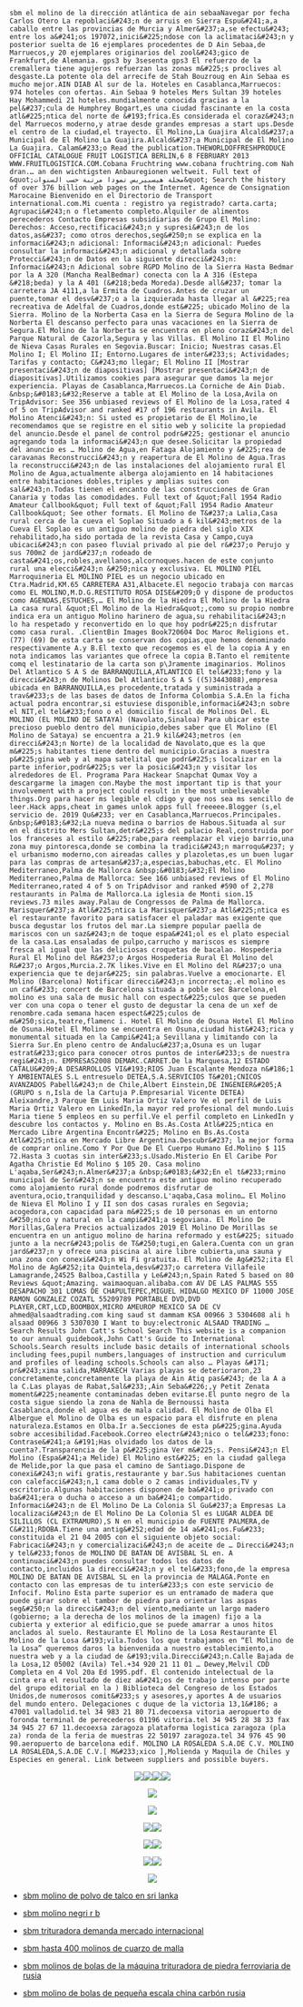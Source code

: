
```
sbm el molino de la dirección atlántica de ain sebaaNavegar por fecha Carlos Otero La repoblaci&#243;n de arruis en Sierra Espu&#241;a,a caballo entre las provincias de Murcia y Almer&#237;a,se efectu&#243; entre los a&#241;os 197072,inici&#225;ndose con la aclimataci&#243;n y posterior suelta de 16 ejemplares procedentes de D Ain Sebaa,de Marruecos,y 20 ejemplares originarios del zool&#243;gico de Frankfurt,de Alemania. gps3 by 3sesenta gps3 El refuerzo de la cremallera tiene agujeros refuerzan las zonas m&#225;s proclives al desgaste.La potente ola del arrecife de Stah Bouzroug en Ain Sebaa es mucho mejor.AIN DIAB Al sur de la. Hoteles en Casablanca,Marruecos: 974 hoteles con ofertas. Ain Sebaa 9 hoteles Mers Sultan 39 hoteles Hay Mohammedi 21 hoteles.mundialmente conocida gracias a la pel&#237;cula de Humphrey Bogart,es una ciudad fascinante en la costa atl&#225;ntica del norte de &#193;frica.Es considerada el coraz&#243;n del Marruecos moderno,y atrae desde grandes empresas a start ups.Desde el centro de la ciudad,el trayecto. El Molino,La Guajira Alcald&#237;a Municipal de El Molino La Guajira.Alcald&#237;a Municipal de El Molino La Guajira. Calam&#233;o Read the publication.THEWORLDOFFRESHPRODUCE OFFICIAL CATALOGUE FRUIT LOGISTICA BERLIN,6 8 FEBRUARY 2013 WWW.FRUITLOGISTICA.COM.Cobana Fruchtring www.cobana fruchtring.com Nah dran.… an den wichtigsten Anbauregionen weltweit. Full text of &quot;مجلة هيسبيريس تمودا مرتبة حسب السنوات&quot; Search the history of over 376 billion web pages on the Internet. Agence de Consignation Marocaine Bienvenido en el Directorio de Transport international.com.Mi cuenta : registro ya registrado? carta.carta; Agrupaci&#243;n o fletamento completo.Alquiler de alimentos perecederos Contacto Empresas subsidiarias de Grupo El Molino: Derechos: Acceso,rectificaci&#243;n y supresi&#243;n de los datos,as&#237; como otros derechos,seg&#250;n se explica en la informaci&#243;n adicional: Informaci&#243;n adicional: Puedes consultar la informaci&#243;n adicional y detallada sobre Protecci&#243;n de Datos en la siguiente direcci&#243;n: Informaci&#243;n Adicional sobre RGPD Molino de la Sierra Hasta Bedmar por la A 320 (Mancha RealBedmar) conecta con la A 316 (Estepa &#218;beda) y la A 401 (&#218;beda Moreda).Desde all&#237; tomar la carretera JA 4111,a la Ermita de Cuadros.Antes de cruzar un puente,tomar el desv&#237;o a la izquierada hasta llegar al &#225;rea recreativa de Adelfal de Cuadros,donde est&#225; ubicado Molino de la Sierra. Molino de la Norberta Casa en la Sierra de Segura Molino de la Norberta El descanso perfecto para unas vacaciones en la Sierra de Segura.El Molino de la Norberta se encuentra en pleno coraz&#243;n del Parque Natural de Cazorla,Segura y las Villas. El Molino II El Molino de Nieva Casas Rurales en Segovia.Buscar: Inicio; Nuestras casas.El Molino I; El Molino II; Entorno.Lugares de inter&#233;s; Actividades; Tarifas y contacto; C&#243;mo llegar; El Molino II [Mostrar presentaci&#243;n de diapositivas] [Mostrar presentaci&#243;n de diapositivas].Utilizamos cookies para asegurar que damos la mejor experiencia. Playas de Casablanca,Marruecos.La Corniche de Ain Diab. &nbsp;&#0183;&#32;Reserve a table at El Molino de la Losa,Avila on TripAdvisor: See 356 unbiased reviews of El Molino de la Losa,rated 4 of 5 on TripAdvisor and ranked #17 of 196 restaurants in Avila. El Molino Atenci&#243;n: Si usted es propietario de El Molino,le recomendamos que se registre en el sitio web y solicite la propiedad del anuncio.Desde el panel de control podr&#225; gestionar el anuncio agregando toda la informaci&#243;n que desee.Solicitar la propiedad del anuncio es … Molino de Agua,en Fataga Alojamiento y &#225;rea de caravanas Reconstrucci&#243;n y reapertura de El Molino de Agua.Tras la reconstrucci&#243;n de las instalaciones del alojamiento rural El Molino de Agua,actualmente alberga alojamiento en 14 habitaciones entre habitaciones dobles,triples y amplias suites con sal&#243;n.Todas tienen el encanto de las construcciones de Gran Canaria y todas las comodidades. Full text of &quot;Fall 1954 Radio Amateur Callbook&quot; Full text of &quot;Fall 1954 Radio Amateur Callbook&quot; See other formats. El Molino de T&#237;a Lalia,Casa rural cerca de la cueva el Soplao Situado a 6 kil&#243;metros de la Cueva El Soplao es un antiguo molino de piedra del siglo XIX rehabilitado,ha sido portada de la revista Casa y Campo,cuya ubicaci&#243;n con paseo fluvial privado al pie del r&#237;o Perujo y sus 700m2 de jard&#237;n rodeado de casta&#241;os,robles,avellanos,alcornoques.hacen de este conjunto rural una elecci&#243;n &#250;nica y exclusiva. EL MOLINO PIEL Marroquineria EL MOLINO PIEL es un negocio ubicado en Ctra.Madrid,KM.65 CARRETERA A31,Albacete.El negocio trabaja con marcas como EL MOLINO,M.D.G.RESTITUTO ROSA DISE&#209;O y dispone de productos como AGENDAS,ESTUCHES,… El Molino de la Hiedra El Molino de la Hiedra La casa rural &quot;El Molino de la Hiedra&quot;,como su propio nombre indica era un antiguo Molino harinero de agua,su rehabilitaci&#243;n lo ha respetado y reconvertido en lo que hoy podr&#225;n disfrutar como casa rural. .ClientBin Images Book720604 Doc Maroc Religions et. (77) (69) De esta carta se conservan dos copias,que hemos denominado respectivamente A.y B.El texto que recogemos es el de la copia A y en nota indicamos las variantes que ofrece la copia B.Tanto el remitente comq el lestinatario de la carta son p\Jramente imaginarios. Molinos Del Atlantico S A S de BARRANQUILLA,ATLANTICO El tel&#233;fono y la direcci&#243;n de Molinos Del Atlantico S A S ((5)3443088),empresa ubicada en BARRANQUILLA,es procedente,tratada y suministrada a trav&#233;s de las bases de datos de Informa Colombia S.A.En la ficha actual podra encontrar,si estuviese disponible,informaci&#243;n sobre el NIT,el tel&#233;fono o el domicilio fiscal de Molinos Del. EL MOLINO (EL MOLINO DE SATAYA) (Navolato,Sinaloa) Para ubicar este precioso pueblo dentro del municipio,debes saber que El Molino (El Molino de Sataya) se encuentra a 21.9 kil&#243;metros (en direcci&#243;n Norte) de la localidad de Navolato,que es la que m&#225;s habitantes tiene dentro del municipio.Gracias a nuestra p&#225;gina web y al mapa satelital que podr&#225;s localizar en la parte inferior,podr&#225;s ver la posici&#243;n y visitar los alrededores de El. Programa Para Hackear Snapchat Qumax Voy a descargarme la imagen con.Maybe the most important tip is that your involvement with a project could result in the most unbelievable things.Org para hacer ms legible el cdigo y que nos sea ms sencillo de leer.Hack apps,cheat in games unlok apps full freeeee.Blogger (s,el servicio de. 2019 Qu&#233; ver en Casablanca,Marruecos.Principales. &nbsp;&#0183;&#32;La nueva medina o barrios de Habous.Situada al sur en el distrito Mers Sultan,detr&#225;s del palacio Real,construida por los franceses al estilo &#225;rabe,para reemplazar el viejo barrio,una zona muy pintoresca,donde se combina la tradici&#243;n marroqu&#237; y el urbanismo moderno,con aireadas calles y plazoletas,es un buen lugar para las compras de artesan&#237;a,especias,babuchas,etc. El Molino Mediterraneo,Palma de Mallorca &nbsp;&#0183;&#32;El Molino Mediterraneo,Palma de Mallorca: See 166 unbiased reviews of El Molino Mediterraneo,rated 4 of 5 on TripAdvisor and ranked #590 of 2,278 restaurants in Palma de Mallorca.La iglesia de Monti sion.15 reviews.73 miles away.Palau de Congressos de Palma de Mallorca. Marisquer&#237;a Atl&#225;ntica La Marisquer&#237;a Atl&#225;ntica es el restaurante favorito para satisfacer el paladar mas exigente que busca degustar los frutos del mar.La siempre popular paella de mariscos con un saz&#243;n de toque espa&#241;ol es el plato especial de la casa.Las ensaladas de pulpo,carrucho y mariscos es siempre fresca al igual que las deliciosas croquetas de bacalao. Hospederia Rural El Molino del R&#237;o Argos Hospederia Rural El Molino del R&#237;o Argos,Murcia.2.7K likes.Vive en El Molino del R&#237;o una experiencia que te dejar&#225; sin palabras.Vuelve a emocionarte. El Molino (Barcelona) Notificar direcci&#243;n incorrecta;.el molino es un caf&#233; concert de Barcelona situada a poble sec Barcelona,el molino es una sala de music hall con espect&#225;culos que se pueden ver con una copa o tener el gusto de degustar la cena de un xef de renombre.cada semana hacen espect&#225;culos de m&#250;sica,teatre,flamenc i. Hotel El Molino de Osuna Hotel El Molino de Osuna.Hotel El Molino se encuentra en Osuna,ciudad hist&#243;rica y monumental situada en la Campi&#241;a Sevillana y limitando con la Sierra Sur.En pleno centro de Andaluc&#237;a,Osuna es un lugar estrat&#233;gico para conocer otros puntos de inter&#233;s de nuestra regi&#243;n. EMPRESAS2008 DEMARC.CARRET.De la Marquesa,12 ESTADO CATALU&#209;A DESARROLLOS VI&#193;RIOS Juan Escalante Mendoza n&#186;1 Y AMBIENTALES S.L entresuelo DETEA,S.A.SERVICIOS T&#201;CNICOS AVANZADOS Pabell&#243;n de Chile,Albert Einstein,DE INGENIER&#205;A (GRUPO s n,Isla de la Cartuja P.Empresarial Vicente DETEA) Aleixandre,3 Parque Em Luis Maria Ortiz Valero Ve el perfil de Luis Maria Ortiz Valero en LinkedIn,la mayor red profesional del mundo.Luis Maria tiene 5 empleos en su perfil.Ve el perfil completo en LinkedIn y descubre los contactos y. Molino en Bs.As.Costa Atl&#225;ntica en Mercado Libre Argentina Encontr&#225; Molino en Bs.As.Costa Atl&#225;ntica en Mercado Libre Argentina.Descubr&#237; la mejor forma de comprar online.Como Y Por Que De El Cuerpo Humano Ed.Molino $ 115 72.Hasta 3 cuotas sin inter&#233;s.Usado.Misterio En El Caribe Por Agatha Christie Ed Molino $ 105 20. Casa molino L'aqaba,Ser&#243;n.Almer&#237;a &nbsp;&#0183;&#32;En el t&#233;rmino municipal de Ser&#243;n se encuentra este antiguo molino recuperado como alojamiento rural donde podremos disfrutar de aventura,ocio,tranquilidad y descanso.L'aqaba,Casa molino… El Molino de Nieva El Molino I y II son dos casas rurales en Segovia; acogedora,con capacidad para m&#225;s de 10 personas en un entorno &#250;nico y natural en la campi&#241;a segoviana. El Molino De Morillas,Galera Precios actualizados 2019 El Molino De Morillas se encuentra en un antiguo molino de harina reformado y est&#225; situado junto a la necr&#243;polis de T&#250;tugi,en Galera.Cuenta con un gran jard&#237;n y ofrece una piscina al aire libre cubierta,una sauna y una zona con conexi&#243;n Wi Fi gratuita. El Molino de Ag&#252;ita El Molino de Ag&#252;ita Quintela,desv&#237;o carretera Villafeile Lamagrande,24525 Balboa,Castilla y Le&#243;n,Spain Rated 5 based on 80 Reviews &quot;Amazing. waimaoquan.alibaba.com AV DE LAS PALMAS 555 DESAPACHO 301 LOMAS DE CHAPULTEPEC,MIGUEL HIDALGO MEXICO DF 11000 JOSE RAMON GONZALEZ COZATL 55209789 PORTABLE DVD,DVD PLAYER,CRT,LCD,BOOMBOX,MICRO AMEUROP MEXICO SA DE CV ahmed@alsaadtrading.com king saud st dammam KSA 00966 3 5304608 ali h alsaad 00966 3 5307030 I Want to buy:electronic ALSAAD TRADING … Search Results John Catt's School Search This website is a companion to our annual guidebook,John Catt's Guide to International Schools.Search results include basic details of international schools including fees,pupil numbers,languages of instruction and curriculum and profiles of leading schools.Schools can also … Playas &#171; pr&#243;xima salida,MARRAKECH Varias playas se deterioraron,23 concretamente,concretamente la playa de Ain Atiq pas&#243; de la A a la C.Las playas de Rabat,Sal&#233;,Ain Seba&#226;,y Petit Zenata moment&#225;neamente contaminadas deben evitarse.El punto negro de la costa sigue siendo la zona de Nahla de Bernoussi hasta Casablanca,donde el agua es de mala calidad. El Molino de Olba El Albergue el Molino de Olba es un espacio para el disfrute en plena naturaleza.Estamos en Olba.Ir a.Secciones de esta p&#225;gina.Ayuda sobre accesibilidad.Facebook.Correo electr&#243;nico o tel&#233;fono: Contrase&#241;a &#191;Has olvidado los datos de la cuenta?.Transparencia de la p&#225;gina Ver m&#225;s. Pensi&#243;n El Molino (Espa&#241;a Melide) El Molino est&#225; en la ciudad gallega de Melide,por la que pasa el camino de Santiago.Dispone de conexi&#243;n wifi gratis,restaurante y bar.Sus habitaciones cuentan con calefacci&#243;n,1 cama doble o 2 camas individuales,TV y escritorio.Algunas habitaciones disponen de ba&#241;o privado con ba&#241;era o ducha o acceso a un ba&#241;o compartido. Informaci&#243;n de El Molino De La Colonia Sl Gu&#237;a Empresas La localizaci&#243;n de El Molino De La Colonia Sl es LUGAR ALDEA DE SILILLOS (CL EXTRAMURO),S N en el municipio de FUENTE PALMERA,de C&#211;RDOBA.Tiene una antig&#252;edad de 14 a&#241;os.Fu&#233; constituida el 21 04 2005 con el siguiente objeto social: Fabricaci&#243;n y comercializaci&#243;n de aceite de … Direcci&#243;n y tel&#233;fonos de MOLINO DE BATAN DE AVISBAL SL en. A continuaci&#243;n puedes consultar todos los datos de contacto,incluidos la direcci&#243;n y el tel&#233;fono,de la empresa MOLINO DE BATAN DE AVISBAL SL en la provincia de MALAGA.Ponte en contacto con las empresas de tu inter&#233;s con este servicio de Infocif. Molino Esta parte superior es un entramado de madera que puede girar sobre el tambor de piedra para orientar las aspas seg&#250;n la direcci&#243;n del viento,mediante un largo madero (gobierno; a la derecha de los molinos de la imagen) fijo a la cubierta y exterior al edificio,que se puede amarrar a unos hitos anclados al suelo. Restaurante El Molino de la Losa Restaurante El Molino de la Losa &#193;vila.Todos los que trabajamos en “El Molino de la Losa” queremos daros la bienvenida a nuestro establecimiento,a nuestra web y a la ciudad de &#193;vila.Direcci&#243;n.Calle Bajada de la Losa,12 05002 (Avila) Tel.+34 920 21 11 01 … Dewey,Melvil CDD Completa en 4 Vol 20a Ed 1995.pdf. El contenido intelectual de la cinta era el resultado de diez a&#241;os de trabajo intenso por parte del grupo editorial en la ) Biblioteca del Congreso de los Estados Unidos,de numerosos comit&#233;s y asesores,y aportes A de usuarios del mundo entero. Delegaciones c duque de la victoria 13,1&#186; a 47001 valladolid.tel 34 983 21 80 71.decoexsa vitoria aeropuerto de foronda terminal de perecederos 01196 vitoria.tel 34 945 28 38 33 fax 34 945 27 67 11.decoexsa zaragoza plataforma logistica zaragoza (pla za) ronda de la feria de muestras 22 50197 zaragoza.tel 34 976 45 90 90.aeropuerto de barcelona edif. MOLINO LA ROSALEDA S.A.DE C.V. MOLINO LA ROSALEDA,S.A.DE C.V.[ M&#233;xico ],Molienda y Maquila de Chiles y Especies en general. Link between suppliers and possible buyers. 
```

<div align="center">

<a href="https://es-mill.shibang-china.com/github&k=sbm+el+molino+de+la+direcci%C3%B3n+atl%C3%A1ntica+de+ain+sebaa"><img src="https://static.shibang-china.com/es/mill/index.jpg"></a><a href="https://es-mill.shibang-china.com/materials.htmlgithub&k=sbm+el+molino+de+la+direcci%C3%B3n+atl%C3%A1ntica+de+ain+sebaa"><img src="https://static.shibang-china.com/es/mill/materials.jpg"></a><a href="https://es-mill.shibang-china.com/about.htmlgithub&k=sbm+el+molino+de+la+direcci%C3%B3n+atl%C3%A1ntica+de+ain+sebaa"><img src="https://static.shibang-china.com/es/mill/about.jpg"></a><a href="https://es-mill.shibang-china.com/contact.htmlgithub&k=sbm+el+molino+de+la+direcci%C3%B3n+atl%C3%A1ntica+de+ain+sebaa"><img src="https://static.shibang-china.com/es/mill/contact.jpg"></a>

<a href="https://es-mill.shibang-china.com/github&k=sbm+el+molino+de+la+direcci%C3%B3n+atl%C3%A1ntica+de+ain+sebaa"><img src="https://static.shibang-china.com/es/mill/banner.jpg"></a>

<a href="https://swt.shibang-china.com/github&k=sbm+el+molino+de+la+direcci%C3%B3n+atl%C3%A1ntica+de+ain+sebaa"><img src="https://static.shibang-china.com/es/mill/chat.jpg"></a>

<a href="https://es-mill.shibang-china.com/products/vertical-roller-mill.htmlgithub&k=sbm+el+molino+de+la+direcci%C3%B3n+atl%C3%A1ntica+de+ain+sebaa"><img src="https://static.shibang-china.com/es/mill/vertical.jpg"></a><a href="https://es-mill.shibang-china.com/products/raymond-mill.htmlgithub&k=sbm+el+molino+de+la+direcci%C3%B3n+atl%C3%A1ntica+de+ain+sebaa"><img src="https://static.shibang-china.com/es/mill/raymond.jpg"></a>

<a href="https://es-mill.shibang-china.com/products/ultrafine-grinding-mill.htmlgithub&k=sbm+el+molino+de+la+direcci%C3%B3n+atl%C3%A1ntica+de+ain+sebaa"><img src="https://static.shibang-china.com/es/mill/ultrafine.jpg"></a><a href="https://es-mill.shibang-china.com/products/trapezium-grinding-mill.htmlgithub&k=sbm+el+molino+de+la+direcci%C3%B3n+atl%C3%A1ntica+de+ain+sebaa"><img src="https://static.shibang-china.com/es/mill/trapezium.jpg"></a>

<a href="https://es-mill.shibang-china.com/products/ball-mill.htmlgithub&k=sbm+el+molino+de+la+direcci%C3%B3n+atl%C3%A1ntica+de+ain+sebaa"><img src="https://static.shibang-china.com/es/mill/ball.jpg"></a><a href="https://es-mill.shibang-china.com/products/hammer-mill.htmlgithub&k=sbm+el+molino+de+la+direcci%C3%B3n+atl%C3%A1ntica+de+ain+sebaa"><img src="https://static.shibang-china.com/es/mill/hammer.jpg"></a>

<a href="https://swt.shibang-china.com/github&k=sbm+el+molino+de+la+direcci%C3%B3n+atl%C3%A1ntica+de+ain+sebaa"><img src="https://static.shibang-china.com/es/mill/case.jpg"></a>

</div>


* [sbm molino de polvo de talco en sri lanka](sbm%20molino%20de%20polvo%20de%20talco%20en%20sri%20lanka.md)

* [sbm molino negri r b](sbm%20molino%20negri%20r%20b.md)

* [sbm trituradora demanda mercado internacional](sbm%20trituradora%20demanda%20mercado%20internacional.md)

* [sbm hasta 400 molinos de cuarzo de malla](sbm%20hasta%20400%20molinos%20de%20cuarzo%20de%20malla.md)

* [sbm molinos de bolas de la máquina trituradora de piedra ferroviaria de rusia](sbm%20molinos%20de%20bolas%20de%20la%20m%C3%A1quina%20trituradora%20de%20piedra%20ferroviaria%20de%20rusia.md)

* [sbm molino de bolas de pequeña escala china carbón rusia](sbm%20molino%20de%20bolas%20de%20peque%C3%B1a%20escala%20china%20carb%C3%B3n%20rusia.md)